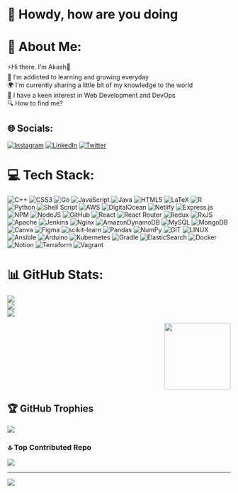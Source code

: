 # 💫 Howdy, how are you doing 
# 💫 About Me:
⚡Hi there. I’m Akash👋<br>🌱 I’m addicted to learning and growing everyday<br>🌍 I'm currently sharing a little bit of my knowledge to the world<br>📙 I have a keen interest in Web Development and DevOps<br>🔍 How to find me?


## 🌐 Socials:
[![Instagram](https://img.shields.io/badge/Instagram-%23E4405F.svg?logo=Instagram&logoColor=white)](https://instagram.com/akashmishrahaha) [![LinkedIn](https://img.shields.io/badge/LinkedIn-%230077B5.svg?logo=linkedin&logoColor=white)](https://linkedin.com/in/https://www.linkedin.com/in/akashmishraa/) [![Twitter](https://img.shields.io/badge/Twitter-%231DA1F2.svg?logo=Twitter&logoColor=white)](https://twitter.com/@akashmishraha) 

# 💻 Tech Stack:
![C++](https://img.shields.io/badge/c++-%2300599C.svg?style=plastic&logo=c%2B%2B&logoColor=white) ![CSS3](https://img.shields.io/badge/css3-%231572B6.svg?style=plastic&logo=css3&logoColor=white) ![Go](https://img.shields.io/badge/go-%2300ADD8.svg?style=plastic&logo=go&logoColor=white) ![JavaScript](https://img.shields.io/badge/javascript-%23323330.svg?style=plastic&logo=javascript&logoColor=%23F7DF1E) ![Java](https://img.shields.io/badge/java-%23ED8B00.svg?style=plastic&logo=java&logoColor=white) ![HTML5](https://img.shields.io/badge/html5-%23E34F26.svg?style=plastic&logo=html5&logoColor=white) ![LaTeX](https://img.shields.io/badge/latex-%23008080.svg?style=plastic&logo=latex&logoColor=white) ![R](https://img.shields.io/badge/r-%23276DC3.svg?style=plastic&logo=r&logoColor=white) ![Python](https://img.shields.io/badge/python-3670A0?style=plastic&logo=python&logoColor=ffdd54) ![Shell Script](https://img.shields.io/badge/shell_script-%23121011.svg?style=plastic&logo=gnu-bash&logoColor=white) ![AWS](https://img.shields.io/badge/AWS-%23FF9900.svg?style=plastic&logo=amazon-aws&logoColor=white) ![DigitalOcean](https://img.shields.io/badge/DigitalOcean-%230167ff.svg?style=plastic&logo=digitalOcean&logoColor=white) ![Netlify](https://img.shields.io/badge/netlify-%23000000.svg?style=plastic&logo=netlify&logoColor=#00C7B7) ![Express.js](https://img.shields.io/badge/express.js-%23404d59.svg?style=plastic&logo=express&logoColor=%2361DAFB) ![NPM](https://img.shields.io/badge/NPM-%23000000.svg?style=plastic&logo=npm&logoColor=white) ![NodeJS](https://img.shields.io/badge/node.js-6DA55F?style=plastic&logo=node.js&logoColor=white) ![GitHub](https://img.shields.io/badge/GitHub-%23121011.svg?style=plastic&logo=github&logoColor=white) ![React](https://img.shields.io/badge/react-%2320232a.svg?style=plastic&logo=react&logoColor=%2361DAFB) ![React Router](https://img.shields.io/badge/React_Router-CA4245?style=plastic&logo=react-router&logoColor=white) ![Redux](https://img.shields.io/badge/redux-%23593d88.svg?style=plastic&logo=redux&logoColor=white) ![RxJS](https://img.shields.io/badge/rxjs-%23B7178C.svg?style=plastic&logo=reactivex&logoColor=white) ![Apache](https://img.shields.io/badge/apache-%23D42029.svg?style=plastic&logo=apache&logoColor=white) ![Jenkins](https://img.shields.io/badge/jenkins-%232C5263.svg?style=plastic&logo=jenkins&logoColor=white) ![Nginx](https://img.shields.io/badge/nginx-%23009639.svg?style=plastic&logo=nginx&logoColor=white) ![AmazonDynamoDB](https://img.shields.io/badge/Amazon%20DynamoDB-4053D6?style=plastic&logo=Amazon%20DynamoDB&logoColor=white) ![MySQL](https://img.shields.io/badge/mysql-%2300f.svg?style=plastic&logo=mysql&logoColor=white) ![MongoDB](https://img.shields.io/badge/MongoDB-%234ea94b.svg?style=plastic&logo=mongodb&logoColor=white) ![Canva](https://img.shields.io/badge/Canva-%2300C4CC.svg?style=plastic&logo=Canva&logoColor=white) 	![Figma](https://img.shields.io/badge/figma-%23F24E1E.svg?style=plastic&logo=figma&logoColor=white) ![scikit-learn](https://img.shields.io/badge/scikit--learn-%23F7931E.svg?style=plastic&logo=scikit-learn&logoColor=white) ![Pandas](https://img.shields.io/badge/pandas-%23150458.svg?style=plastic&logo=pandas&logoColor=white) ![NumPy](https://img.shields.io/badge/numpy-%23013243.svg?style=plastic&logo=numpy&logoColor=white) ![GIT](https://img.shields.io/badge/Git-fc6d26?style=plastic&logo=git&logoColor=white) ![LINUX](https://img.shields.io/badge/Linux-FCC624?style=plastic&logo=linux&logoColor=black) ![Ansible](https://img.shields.io/badge/ansible-%231A1918.svg?style=plastic&logo=ansible&logoColor=white) ![Arduino](https://img.shields.io/badge/-Arduino-00979D?style=plastic&logo=Arduino&logoColor=white) ![Kubernetes](https://img.shields.io/badge/kubernetes-%23326ce5.svg?style=plastic&logo=kubernetes&logoColor=white) ![Gradle](https://img.shields.io/badge/Gradle-02303A.svg?style=plastic&logo=Gradle&logoColor=white) ![ElasticSearch](https://img.shields.io/badge/-ElasticSearch-005571?style=plastic&logo=elasticsearch) ![Docker](https://img.shields.io/badge/docker-%230db7ed.svg?style=plastic&logo=docker&logoColor=white) ![Notion](https://img.shields.io/badge/Notion-%23000000.svg?style=plastic&logo=notion&logoColor=white) ![Terraform](https://img.shields.io/badge/terraform-%235835CC.svg?style=plastic&logo=terraform&logoColor=white) ![Vagrant](https://img.shields.io/badge/vagrant-%231563FF.svg?style=plastic&logo=vagrant&logoColor=white)
# 📊 GitHub Stats:
![](https://github-readme-stats.vercel.app/api?username=helloakash1701&theme=dark&hide_border=false&include_all_commits=true&count_private=true)<br/>
![](https://github-readme-streak-stats.herokuapp.com/?user=helloakash1701&theme=dark&hide_border=false)<br/>
![](https://github-readme-stats.vercel.app/api/top-langs/?username=helloakash1701&theme=dark&hide_border=false&include_all_commits=true&count_private=true&layout=compact)



<img align="right" height="150" src="https://i.imgflip.com/65efzo.gif"  />

###





<br clear="both">


###

## 🏆 GitHub Trophies
![](https://github-profile-trophy.vercel.app/?username=helloakash1701&theme=darkhub&no-frame=false&no-bg=true&margin-w=4)

### 🔝 Top Contributed Repo
![](https://github-contributor-stats.vercel.app/api?username=helloakash1701&limit=5&theme=onedark&combine_all_yearly_contributions=true)

---
[![](https://visitcount.itsvg.in/api?id=helloakash1701&icon=9&color=12)](https://visitcount.itsvg.in)

<!-- Proudly created with GPRM ( https://gprm.itsvg.in ) -->
